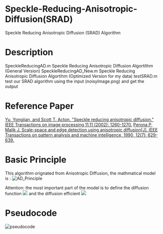 # Speckle-Reducing-Anisotropic-Diffusion(SRAD)
Speckle Reducing Anisotropic Diffusion (SRAD) Algorithm 

# Description
SpeckleReducingAD.m  Speckle Reducing Anisotropic Diffusion Algortithm (General Version)
SpeckleReducingAD_New.m  Speckle Reducing Anisotropic Diffusion Algortihm (Optimized Version for my data)
testSRAD.m  test our SRAD algorithm using the input (noisyImage.png) and get the output

# Reference Paper
[Yu, Yongjian, and Scott T. Acton. "Speckle reducing anisotropic diffusion." IEEE Transactions on image processing 11.11 (2002): 1260-1270.](https://ieeexplore.ieee.org/document/1097762)
[Perona P, Malik J. Scale-space and edge detection using anisotropic diffusion[J]. IEEE Transactions on pattern analysis and machine intelligence, 1990, 12(7): 629-639.](https://ieeexplore.ieee.org/document/56205)

# Basic Principle
This algorithm orignated from Anisotropic Diffusion, the mathmatical model is :
![AD_Principle](https://github.com/Xingorno/Figures/blob/master/Image_Folder/AD_Principle.png?raw=true)

Attention: the most important part of the model is to define the diffusion function 
<img src="http://latex.codecogs.com/svg.latex? c(*)" border="0"/> and the diffusion efficient 
<img src="http://latex.codecogs.com/svg.latex? q" border="0"/>

# Pseudocode
![pseudocode](https://github.com/Xingorno/Figures/blob/master/Image_Folder/pseudocode.png?raw=true)
